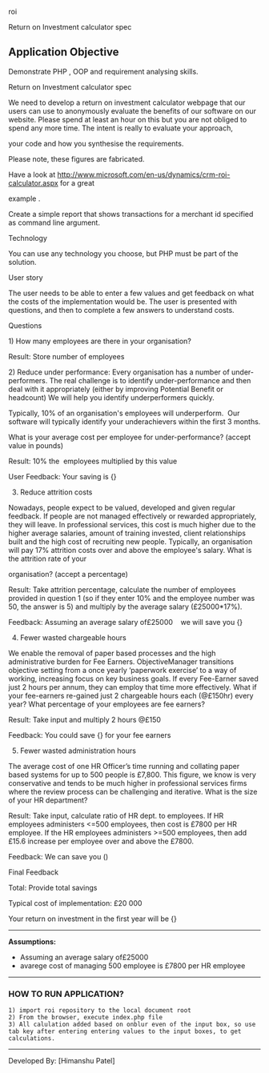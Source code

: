roi

Return on Investment calculator spec

Application Objective 
---------------------
Demonstrate PHP , OOP and requirement analysing skills.

Return on Investment calculator spec

We need to develop a return on investment calculator webpage that our users can use to anonymously evaluate the benefits of our software on our website. Please spend at least an hour on this but you are not obliged to spend any more time. The intent is really to evaluate your approach, 

your code and how you synthesise the requirements. 

Please note, these figures are fabricated.

Have a look at http://www.microsoft.com/en-us/dynamics/crm-roi-calculator.aspx for a great 

example .

Create a simple report that shows transactions for a merchant id specified as command line argument.

Technology

You can use any technology you choose, but PHP must be part of the solution. 

User story 

The user needs to be able to enter a few values and get feedback on what the costs of the implementation would be. The user is presented with questions, and then to complete a few answers to understand costs.

Questions

1) How many employees are there in your organisation?  

Result: Store number of employees

2) Reduce under performance: Every organisation has a number of under-performers. The real challenge is to identify under-performance and then deal with it appropriately (either by improving Potential Benefit or headcount) We will help you identify underperformers quickly. 

Typically, 10% of an organisation's employees will underperform.  Our software will typically identify your underachievers within the first 3 months.

What is your average cost per employee for under-performance? (accept value in pounds)  

Result: 10% the  employees multiplied by this value

User Feedback: Your saving is {} 

3) Reduce attrition costs 

Nowadays, people expect to be valued, developed and given regular feedback. If people are not managed effectively or rewarded appropriately, they will leave. In professional services, this cost is much higher due to the higher average salaries, amount of training invested, client relationships built and the high cost of recruiting new people. Typically, an organisation will pay 17% attrition costs over and above the employee's salary. What is the attrition rate of your 

organisation? (accept a percentage)  

Result: Take attrition percentage, calculate the number of employees provided in question 1 (so if they enter 10% and the employee number was 50, the answer is 5) and multiply by the average salary (£25000*17%). 

Feedback: Assuming an average salary of£25000    we will save you {}

4) Fewer wasted chargeable hours

We enable the removal of paper based processes and the high administrative burden for Fee Earners. ObjectiveManager transitions objective setting from a once yearly ‘paperwork exercise’ to a way of working, increasing focus on key business goals. If every Fee-Earner saved just 2 hours per annum, they can employ that time more effectively. What if your fee-earners re-gained just 2 chargeable hours each (@£150hr) every year? What percentage of your employees are fee earners?

Result: Take input and multiply 2 hours @£150

Feedback: You could save {} for your fee earners

5) Fewer wasted administration hours

The average cost of one HR Officer’s time running and collating paper based systems for up to 500 people is £7,800. This figure, we know is very conservative and tends to be much higher in professional services firms where the review process can be challenging and iterative. What is the size of your HR department?

Result: Take input, calculate ratio of HR dept. to employees. If HR employees administers <=500 employees, then cost is £7800 per HR employee. If the HR employees administers >=500 employees, then add £15.6 increase per employee over and above the £7800. 

Feedback: We can save you ()

Final Feedback

Total: Provide total savings

Typical cost of implementation: £20 000

Your return on investment in the first year will be {}

---------------------
**Assumptions:** 

* Assuming an average salary of£25000 
* avarege cost of managing 500 employee is £7800 per HR employee 

---------------------

### HOW TO RUN APPLICATION?

    1) import roi repository to the local document root
    2) From the browser, execute index.php file 
    3) All calulation added based on onblur even of the input box, so use tab key after entering entering values to the input boxes, to get calculations. 
  
----
Developed By: [Himanshu Patel]
